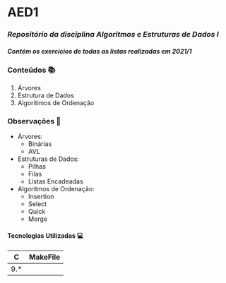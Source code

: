 # AED1
### _Repositório da disciplina Algoritmos e Estruturas de Dados I_
#### _Contém os exercicios de todas as listas realizadas em 2021/1_

### Conteúdos 📚

1. Árvores 
2. Estrutura de Dados 
3. Algoritimos de Ordenação 

### Observações 📌

+ Árvores:
    + Binárias
    + AVL 
+ Estruturas de Dados:
    + Pilhas
    + Filas
    + Listas Encadeadas
+ Algoritmos de Ordenação:
    + Insertion
    + Select
    + Quick
    + Merge 

#### Tecnologias Utilizadas 💻

|  C  | MakeFile |
|-----|----------|
| 9.* |          |


